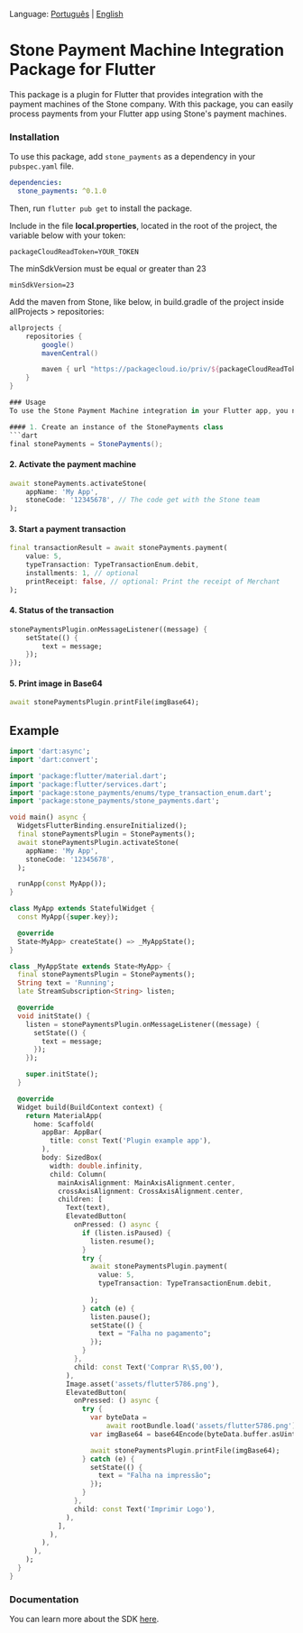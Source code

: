 Language: [Português](../../README.md) | [English](README.md)

# Stone Payment Machine Integration Package for Flutter
This package is a plugin for Flutter that provides integration with the payment machines of the Stone company. With this package, you can easily process payments from your Flutter app using Stone's payment machines.

### Installation
To use this package, add `stone_payments` as a dependency in your `pubspec.yaml` file.

```yaml
dependencies:
  stone_payments: ^0.1.0
```
Then, run `flutter pub get` to install the package.

Include in the file **local.properties**, located in the root of the project, the variable below with your token:
```
packageCloudReadToken=YOUR_TOKEN
```

The minSdkVersion must be equal or greater than 23

```
minSdkVersion=23
```

Add the maven from Stone, like below, in build.gradle of the project inside allProjects > repositories:
```gradle
allprojects {
    repositories {
        google()
        mavenCentral()

        maven { url "https://packagecloud.io/priv/${packageCloudReadToken}/stone/pos-android/maven2" }
    }
}

### Usage
To use the Stone Payment Machine integration in your Flutter app, you need to follow these steps:

#### 1. Create an instance of the StonePayments class
```dart
final stonePayments = StonePayments();
```
#### 2. Activate the payment machine
```dart
await stonePayments.activateStone(
    appName: 'My App',
    stoneCode: '12345678', // The code get with the Stone team
);
```
#### 3. Start a payment transaction
```dart
final transactionResult = await stonePayments.payment(
    value: 5,
    typeTransaction: TypeTransactionEnum.debit,
    installments: 1, // optional
    printReceipt: false, // optional: Print the receipt of Merchant
);
```
#### 4. Status of the transaction
```dart
stonePaymentsPlugin.onMessageListener((message) {
    setState(() {
        text = message;
    });
});
```
#### 5. Print image in Base64
```dart
await stonePaymentsPlugin.printFile(imgBase64);
```

## Example
```dart
import 'dart:async';
import 'dart:convert';

import 'package:flutter/material.dart';
import 'package:flutter/services.dart';
import 'package:stone_payments/enums/type_transaction_enum.dart';
import 'package:stone_payments/stone_payments.dart';

void main() async {
  WidgetsFlutterBinding.ensureInitialized();
  final stonePaymentsPlugin = StonePayments();
  await stonePaymentsPlugin.activateStone(
    appName: 'My App',
    stoneCode: '12345678',
  );

  runApp(const MyApp());
}

class MyApp extends StatefulWidget {
  const MyApp({super.key});

  @override
  State<MyApp> createState() => _MyAppState();
}

class _MyAppState extends State<MyApp> {
  final stonePaymentsPlugin = StonePayments();
  String text = 'Running';
  late StreamSubscription<String> listen;

  @override
  void initState() {
    listen = stonePaymentsPlugin.onMessageListener((message) {
      setState(() {
        text = message;
      });
    });

    super.initState();
  }

  @override
  Widget build(BuildContext context) {
    return MaterialApp(
      home: Scaffold(
        appBar: AppBar(
          title: const Text('Plugin example app'),
        ),
        body: SizedBox(
          width: double.infinity,
          child: Column(
            mainAxisAlignment: MainAxisAlignment.center,
            crossAxisAlignment: CrossAxisAlignment.center,
            children: [
              Text(text),
              ElevatedButton(
                onPressed: () async {
                  if (listen.isPaused) {
                    listen.resume();
                  }
                  try {
                    await stonePaymentsPlugin.payment(
                      value: 5,
                      typeTransaction: TypeTransactionEnum.debit,
                      
                    );
                  } catch (e) {
                    listen.pause();
                    setState(() {
                      text = "Falha no pagamento";
                    });
                  }
                },
                child: const Text('Comprar R\$5,00'),
              ),
              Image.asset('assets/flutter5786.png'),
              ElevatedButton(
                onPressed: () async {
                  try {
                    var byteData =
                        await rootBundle.load('assets/flutter5786.png');
                    var imgBase64 = base64Encode(byteData.buffer.asUint8List());

                    await stonePaymentsPlugin.printFile(imgBase64);
                  } catch (e) {
                    setState(() {
                      text = "Falha na impressão";
                    });
                  }
                },
                child: const Text('Imprimir Logo'),
              ),
            ],
          ),
        ),
      ),
    );
  }
}
```

### Documentation
You can learn more about the SDK [here](http://sdkandroid.stone.com.br/).